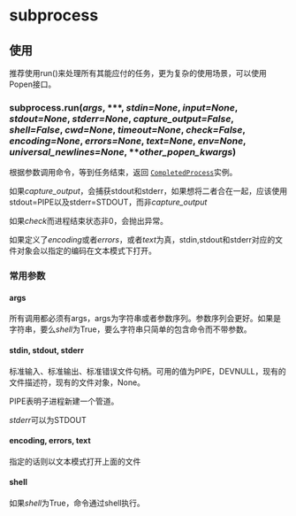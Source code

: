 # subprocess

## 使用

推荐使用run()来处理所有其能应付的任务，更为复杂的使用场景，可以使用Popen接口。

### subprocess.run(*args*, ***, *stdin=None*, *input=None*, *stdout=None*, *stderr=None*, *capture_output=False*, *shell=False*, *cwd=None*, *timeout=None*, *check=False*, *encoding=None*, *errors=None*, *text=None*, *env=None*, *universal_newlines=None*, ***other_popen_kwargs*)

根据参数调用命令，等到任务结束，返回 [`CompletedProcess`](https://docs.python.org/3/library/subprocess.html#subprocess.CompletedProcess)实例。

如果*capture_output*，会捕获stdout和stderr，如果想将二者合在一起，应该使用stdout=PIPE以及stderr=STDOUT，而非*capture_output*

如果*check*而进程结束状态非0，会抛出异常。

如果定义了*encoding*或者*errors*，或者*text*为真，stdin,stdout和stderr对应的文件对象会以指定的编码在文本模式下打开。

### 常用参数

#### args

所有调用都必须有args，args为字符串或者参数序列。参数序列会更好。如果是字符串，要么*shell*为True，要么字符串只简单的包含命令而不带参数。

#### stdin, stdout, stderr

标准输入、标准输出、标准错误文件句柄。可用的值为PIPE，DEVNULL，现有的文件描述符，现有的文件对象，None。

PIPE表明子进程新建一个管道。

*stderr*可以为STDOUT

#### encoding, errors, text

指定的话则以文本模式打开上面的文件

#### shell

如果*shell*为True，命令通过shell执行。